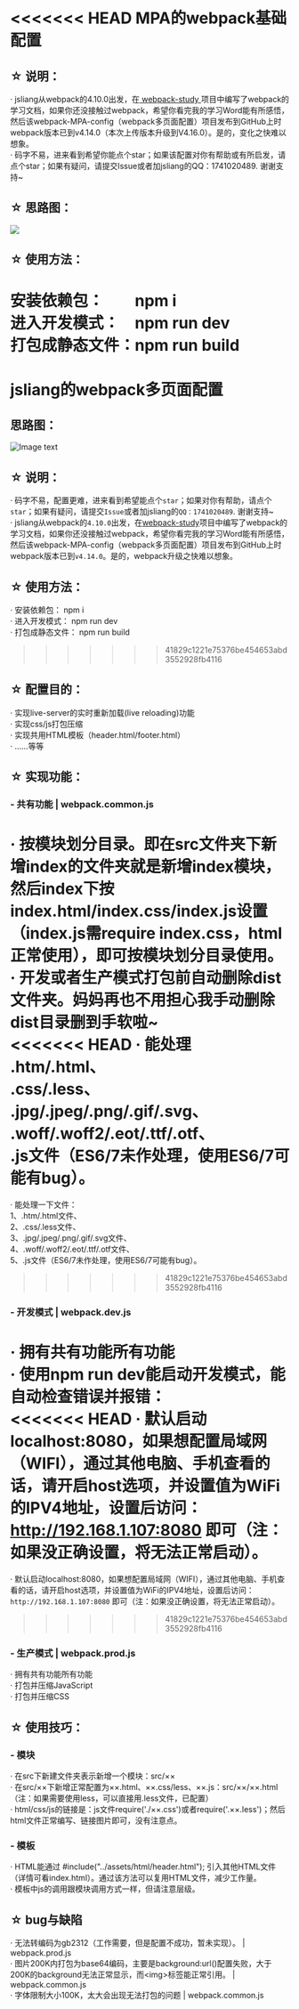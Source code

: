 <<<<<<< HEAD
MPA的webpack基础配置
======

## ☆ 说明：
· jsliang从webpack的4.10.0出发，在<a href="https://github.com/LiangJunrong/webpack-study"> webpack-study </a>项目中编写了webpack的学习文档，如果你还没接触过webpack，希望你看完我的学习Word能有所感悟，然后该webpack-MPA-config（webpack多页面配置）项目发布到GitHub上时webpack版本已到v4.14.0（本次上传版本升级到V4.16.0）。是的，变化之快难以想象。  
· 码字不易，进来看到希望你能点个star；如果该配置对你有帮助或有所启发，请点个star；如果有疑问，请提交Issue或者加jsliang的QQ：1741020489. 谢谢支持~  

## ☆ 思路图：
<img src="https://github.com/LiangJunrong/webpack-MPA-config/blob/master/src/assets/images/MPA.png">

## ☆ 使用方法：
安装依赖包：&ensp;&ensp;&ensp;&ensp;npm i  
进入开发模式：&ensp;&ensp;npm run dev  
打包成静态文件：npm run build  
=======
jsliang的webpack多页面配置
======

## 思路图：
![Image text](https://github.com/LiangJunrong/webpack-MPA-config/blob/master/project.png)

## ☆ 说明：
· 码字不易，配置更难，进来看到希望能点个`star`；如果对你有帮助，请点个`star`；如果有疑问，请提交`Issue`或者加jsliang的`QQ：1741020489`. 谢谢支持~  
· jsliang从webpack的`4.10.0`出发，在<a href="https://github.com/LiangJunrong/webpack-study" >webpack-study</a>项目中编写了webpack的学习文档，如果你还没接触过webpack，希望你看完我的学习Word能有所感悟，然后该webpack-MPA-config（webpack多页面配置）项目发布到GitHub上时webpack版本已到`v4.14.0`。是的，webpack升级之快难以想象。  

## ☆ 使用方法：
· 安装依赖包：     npm i  
· 进入开发模式：   npm run dev  
· 打包成静态文件： npm run build  
>>>>>>> 41829c1221e75376be454653abd3552928fb4116

## ☆ 配置目的：
· 实现live-server的实时重新加载(live reloading)功能  
· 实现css/js打包压缩  
· 实现共用HTML模板（header.html/footer.html）  
· ……等等  

## ☆ 实现功能：
### - 共有功能 | webpack.common.js
· 按模块划分目录。即在src文件夹下新增index的文件夹就是新增index模块，然后index下按index.html/index.css/index.js设置（index.js需require index.css，html正常使用），即可按模块划分目录使用。  
· 开发或者生产模式打包前自动删除dist文件夹。妈妈再也不用担心我手动删除dist目录删到手软啦~  
<<<<<<< HEAD
· 能处理<br>
.htm/.html、<br>
.css/.less、<br>
.jpg/.jpeg/.png/.gif/.svg、<br>
.woff/.woff2/.eot/.ttf/.otf、<br>
.js文件（ES6/7未作处理，使用ES6/7可能有bug）。  
=======
· 能处理一下文件：<br>
1、.htm/.html文件、<br>
2、.css/.less文件、<br>
3、.jpg/.jpeg/.png/.gif/.svg文件、<br>
4、.woff/.woff2/.eot/.ttf/.otf文件、<br>
5、.js文件（ES6/7未作处理，使用ES6/7可能有bug）。  
>>>>>>> 41829c1221e75376be454653abd3552928fb4116

### - 开发模式 | webpack.dev.js
· 拥有共有功能所有功能  
· 使用npm run dev能启动开发模式，能自动检查错误并报错：  
<<<<<<< HEAD
· 默认启动localhost:8080，如果想配置局域网（WIFI），通过其他电脑、手机查看的话，请开启host选项，并设置值为WiFi的IPV4地址，设置后访问：http://192.168.1.107:8080 即可（注：如果没正确设置，将无法正常启动）。  
=======
· 默认启动localhost:8080，如果想配置局域网（WIFI），通过其他电脑、手机查看的话，请开启host选项，并设置值为WiFi的IPV4地址，设置后访问： `http://192.168.1.107:8080` 即可（注：如果没正确设置，将无法正常启动）。  
>>>>>>> 41829c1221e75376be454653abd3552928fb4116

### - 生产模式 | webpack.prod.js
· 拥有共有功能所有功能  
· 打包并压缩JavaScript  
· 打包并压缩CSS  

## ☆ 使用技巧：
### - 模块
· 在src下新建文件夹表示新增一个模块：src/××  
· 在src/××下新增正常配置为××.html、××.css/less、××.js：src/××/××.html（注：如果需要使用less，可以直接用.less文件，已配置）  
· html/css/js的链接是：js文件require('./××.css')或者require('.××.less')；然后html文件正常编写、链接图片即可，没有注意点。  

### - 模板
· HTML能通过 #include("../assets/html/header.html"); 引入其他HTML文件（详情可看index.html）。通过该方法可以复用HTML文件，减少工作量。  
· 模板中js的调用跟模块调用方式一样，但请注意层级。  

## ☆ bug与缺陷
· 无法转编码为gb2312（工作需要，但是配置不成功，暂未实现）。 | webpack.prod.js  
· 图片200K内打包为base64编码，主要是background:url()配置失败，大于200K的background无法正常显示，而&lt;img&gt;标签能正常引用。 | webpack.common.js  
· 字体限制大小100K，太大会出现无法打包的问题 | webpack.common.js  

